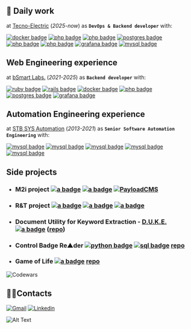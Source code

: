 ## 📌 Daily work
at [Tecno-Electric](https://www.te-srl.it/) (_2025-now_) as **`DevOps & Backend developer`** with:
<div>
  <a href="#"><img src="https://img.shields.io/badge/docker-%230db7ed.svg?style=flat&logo=docker&logoColor=white" alt="docker badge"/></a>
  <a href="#"><img src="https://img.shields.io/badge/Kubernetes-326ce5?style=flat&logo=kubernetes&logoColor=white" alt="php badge"/></a>
  <a href="#"><img src="https://img.shields.io/badge/MySQL-4479A1?style=flat&logo=mysql&logoColor=white" alt="php badge"/></a>
  <a href="#"><img src="https://img.shields.io/badge/postgres-%23316192.svg?style=flat&logo=postgresql&logoColor=white" alt="postgres badge"/></a>
  <a href="#"><img src="https://img.shields.io/badge/git-f14e32?style=flat&logo=git&logoColor=white" alt="php badge"/></a>
  <a href="#"><img src="https://img.shields.io/badge/Github%20Actions-0388a6?style=flat&logo=githubactions&logoColor=white" alt="php badge"/></a>
  <a href="#"><img src="https://img.shields.io/badge/grafana-%23F46800.svg?style=flat&logo=grafana&logoColor=white" alt="grafana badge"/></a>
  <a href="#"><img src="https://img.shields.io/badge/PHP-3776AB?style=flat&logo=php&logoColor=white" alt="mysql badge"/></a>
</div>

## Web Engineering experience
at [bSmart Labs.](https://www.bsmart.it/) (_2021-2025_) as **`Backend developer`** with:
<div>
  <a href="#"><img src="https://img.shields.io/badge/ruby-%23CC342D.svg?style=flat&logo=ruby&logoColor=white" alt="ruby badge"/></a>
  <a href="#"><img src="https://img.shields.io/badge/rails-%23CC0000.svg?style=flat&logo=ruby-on-rails&logoColor=white" alt="rails badge"/></a>
  <a href="#"><img src="https://img.shields.io/badge/docker-%230db7ed.svg?style=flat&logo=docker&logoColor=white" alt="docker badge"/></a>
  <a href="#"><img src="https://img.shields.io/badge/git-f14e32?style=flat&logo=git&logoColor=white" alt="php badge"/></a>
  <a href="#"><img src="https://img.shields.io/badge/postgres-%23316192.svg?style=flat&logo=postgresql&logoColor=white" alt="postgres badge"/></a>
  <a href="#"><img src="https://img.shields.io/badge/grafana-%23F46800.svg?style=flat&logo=grafana&logoColor=white" alt="grafana badge"/></a>
</div>

## Automation Engineering experience
at [STB SYS Automation](https://www.stbvalitech.it/) (_2013-2021_) as **`Senior Software Automation Engineering`** with:
<div>
  <a href="#"><img src="https://img.shields.io/badge/InductiveAutomation-445C6D?style=flat&logo=inductiveautomation&logoColor=white" alt="mysql badge"/></a>
  <a href="#"><img src="https://img.shields.io/badge/Siemens-009999?style=flat&logo=siemens&logoColor=white" alt="mysql badge"/></a>
  <a href="#"><img src="https://img.shields.io/badge/webDriverI/O-EA5906?style=flat&logo=webdriverio&logoColor=white" alt="mysql badge"/></a>
  <a href="#"><img src="https://img.shields.io/badge/RockwellAutomation-CD163F?style=flat&logo=rockwellautomation&logoColor=white" alt="mysql badge"/></a>
  <a href="#"><img src="https://img.shields.io/badge/vmWare-607078?style=flat&logo=vmware&logoColor=white" alt="mysql badge"/></a>
</div>

## Side projects

+ ### M2i project <a href="#"><img src="https://img.shields.io/badge/react-%2320232a.svg?style=flat&logo=react&logoColor=%2361DAFB" alt="a badge"/></a> <a href="#"><img src="https://img.shields.io/badge/typescript-%23007ACC.svg?style=flat&logo=typescript&logoColor=white" alt="a badge"/></a>  <a href="#" disabled><img src="https://shields.io/badge/-Payload%20CMS-black?style=flat&logo=payloadcms&logoColor=white" alt="PayloadCMS"/></a>


+ ### R&T project <a href="#"><img src="https://img.shields.io/badge/react-%2320232a.svg?style=flat&logo=react&logoColor=%2361DAFB" alt="a badge"/></a> <a href="#"><img src="https://img.shields.io/badge/typescript-%23007ACC.svg?style=flat&logo=typescript&logoColor=white" alt="a badge"/></a> <a href="#"><img src="https://img.shields.io/badge/Supabase-3ECF8E?style=flat&logo=supabase&logoColor=white" alt="a badge"/></a>

+ ### Document Utility for Keyword Extraction - [D.U.K.E.](https://gabrielemartire.github.io/DUKE/) <a href="#"><img src="https://img.shields.io/badge/javascript-%23323330.svg?style=flat&logo=javascript&logoColor=%23F7DF1E" alt="a badge"/></a> ([repo](https://github.com/gabrielemartire/DUKE/tree/main))

+ ### Control Badge Re▲der <a href="#"><img src="https://img.shields.io/badge/python-3670A0?style=flat&logo=python&logoColor=ffdd54" alt="python badge"/></a> <a href="#"><img src="https://img.shields.io/badge/mysql-%2300f.svg?style=flat&logo=mysql&logoColor=white" alt="sql badge"/></a> [repo](https://github.com/gabrielemartire/control_badge_reader)

+ ### Game of Life <a href="#"><img src="https://img.shields.io/badge/ruby-%23CC342D.svg?style=flat&logo=ruby&logoColor=white" alt="a badge"/></a> [repo](https://github.com/gabrielemartire/game_of_life)

![Codewars](https://github.r2v.ch/codewars?user=gabrielemartire&stroke=%23BB432C)

## 🏴‍☠Contacts

<!--  <a src="google.com"> <img src="https://img.shields.io/badge/-MASTODON-%232B90D9?style=for-the-badge&logo=mastodon&logoColor=white" alt="a badge"/> </a>
  <a> <img src="https://img.shields.io/badge/Telegram-2CA5E0?style=for-the-badge&logo=telegram&logoColor=white" alt="a badge"/> </a> -->

[![Gmail](https://img.shields.io/badge/gabriele.martire@gmail.com-D14836?style=for-the-badge&logo=gmail&logoColor=white)](mailto:gabriele.martire@gmail.com)
[![Linkedin](https://img.shields.io/badge/-GabrieleMartire-blue?style=for-the-badge&logo=Linkedin&logoColor=white&link=https://www.linkedin.com/in/gabriele-martire-33429395/)](https://www.linkedin.com/in/gabriele-martire-33429395/)

![Alt Text](https://media.giphy.com/media/FcT1BFYoHwJxu/giphy.gif)
